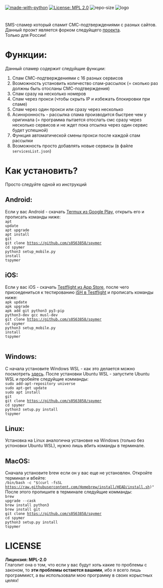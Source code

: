 [![made-with-python](https://img.shields.io/badge/Made%20with-Python-1f425f.svg)](https://www.python.org/) [![License: MPL 2.0](https://img.shields.io/badge/License-MPL%202.0-brightgreen.svg)](https://opensource.org/licenses/MPL-2.0) ![repo-size](https://img.shields.io/github/repo-size/s0563858/spymer)
![logo](https://raw.githubusercontent.com/s0563858/spymer/master/logo.jpg)
#
SMS-спамер который спамит СМС-подтверждениями с разных сайтов.<br>
Данный проэкт является форком следуйщего <a href="https://github.com/FSystem88/spymer">проекта</a>.<br>
Только для России!<br>

# Функции:
Данный спамер содержит следуйщие функции:
1. Спам СМС-подтверждениями с 16 разных сервисов
2. Возможность установить количество спам-рассылок (= сколько раз должны быть отосланы СМС-подтверждения)
3. Спам сразу на несколько номеров
4. Спам через прокси (чтобы скрыть IP и избежать блокировки при спаме)
5. Спам через один прокси или сразу через несколько
6. Асинхронность - рассылка спама производится быстрее чем у оригинала (= программа пытается отослать смс сразу через несколько сервисов и не ждет пока отсылка через один сервис будет успешной)
7. Функция автоматической смены прокси после каждой спам рассылки
8. Возможность просто добавлять новые сервисы (в файле <code>servicesList.json</code>)

# Как установить?
Просто следуйте одной из инструкций<br>
## Android:
Если у вас Android - скачать <a href="https://play.google.com/store/apps/details?id=com.termux&hl=ru">Termux из Google Play</a>, открыть его и прописать команды ниже:<br>
     <code>apt update</code><br>
     <code>apt upgrade</code><br>
     <code>apt install git</code><br>
     <code>git clone https://github.com/s0563858/spymer</code><br>
     <code>cd spymer</code><br>
     <code>python3 setup_mobile.py install</code><br>
     <code>tspymer</code><br>

## iOS:
Если у вас iOS - скачать <a href="https://apps.apple.com/ru/app/testflight/id899247664">Testflight из App Store</a>, после чего присоедениться к тестированию <a href="https://testflight.apple.com/join/97i7KM8O">iSH в Testflight</a> и прописать команды ниже:<br>
     <code>apk update</code><br>
     <code>apk upgrade</code><br>
     <code>apk add git python3 py3-pip python3-dev gcc musl-dev</code><br>
     <code>git clone https://github.com/s0563858/spymer</code><br>
      <code>cd spymer</code><br>
     <code>python3 setup_mobile.py install</code><br>
     <code>tspymer</code><br>
    <br>
    
## Windows:
С начала установите Windows WSL - как это делается можно посмотреть <a href="https://www.youtube.com/watch?v=HYuFw-YldjU">здесь</a>.
После установки Ubuntu WSL - запустите Ubuntu WSL и пробейте следуйщие комманды:<br>
    <code>sudo add-apt-repository universe</code><br>
    <code>sudo apt-get update</code><br>
    <code>sudo apt install git</code><br>
    <code>git clone https://github.com/s0563858/spymer</code><br>
     <code>cd spymer</code><br>
     <code>python3 setup.py install</code><br>
     <code>tspymer</code><br>
     
## Linux:
Установка на Linux аналогична установке на Windows (только без устоновки Ubuntu WSL), нужно лишь вбить команды в терминале.<br>

## MacOS:
Сначала установите brew если он у вас еще не установлен. Откройте терминал и вбейте:<br>
<code>/bin/bash -c "$(curl -fsSL https://raw.githubusercontent.com/Homebrew/install/HEAD/install.sh)"</code><br>
После этого пропишите в терминале следуйщие комманды:<br>
 <code>brew upgrade --cask</code><br>
 <code>brew install python3</code><br>
 <code>brew install git</code><br>
<code>git clone https://github.com/s0563858/spymer</code><br>
 <code>cd spymer</code><br>
  <code>python3 setup.py install</code><br>
<code>tspymer</code><br>





# LICENSE
**Лицензия: MPL-2.0**<br>
Глаголит она о том, что если у вас будут хоть какие то проблемы с законом, то <b>эти проблемы остаются вашими</b>, ибо я всего лишь программист, а вы использовали мою программу в своих корыстных целях!
